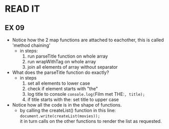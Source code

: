 # READ IT
## EX 09
* Notice how the 2 map functions are attached to eachother, this is called 'method chaining'
  * in steps:
    1. run parseTitle function on whole array
    2. run wrapWithTag on whole array
    3. join all elements of array without separator
* What does the parseTitle function do exactly?
  * in steps
    1. set all elements to lower case
    2. check if element starts with "the"
    3. log title to console `console.log(`Film met THE:`, title);`
    4. if title starts with the: set title to upper case
* Notice how all the code is in the shape of functions.
  * by calling the createList() function in this line:<br>
    `document.write(createList(movies));`<br>
    it in turn calls on the other functions to render the list as requested.